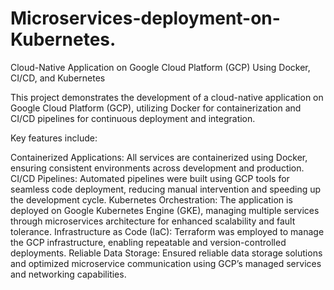 # Microservices-deployment-on-Kubernetes.
Cloud-Native Application on Google Cloud Platform (GCP) Using Docker, CI/CD, and Kubernetes

This project demonstrates the development of a cloud-native application on Google Cloud Platform (GCP), utilizing Docker for containerization and CI/CD pipelines for continuous deployment and integration. 

Key features include:

Containerized Applications: All services are containerized using Docker, ensuring consistent environments across development and production.
CI/CD Pipelines: Automated pipelines were built using GCP tools for seamless code deployment, reducing manual intervention and speeding up the development cycle.
Kubernetes Orchestration: The application is deployed on Google Kubernetes Engine (GKE), managing multiple services through microservices architecture for enhanced scalability and fault tolerance.
Infrastructure as Code (IaC): Terraform was employed to manage the GCP infrastructure, enabling repeatable and version-controlled deployments.
Reliable Data Storage: Ensured reliable data storage solutions and optimized microservice communication using GCP’s managed services and networking capabilities.
